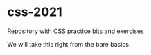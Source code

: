 # css-2021
Repository with CSS practice bits and exercises

We will take this right from the bare basics.
